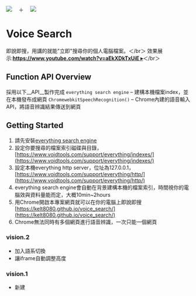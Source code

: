 

<img src="https://kelt8080.github.io/public//image/app/everything.png">　&nbsp;＋&nbsp;　<img src="https://kelt8080.github.io/public//image/app/chome.png">


# Voice Search

即說即搜，用講的就能"立即"搜尋你的個人電腦檔案。＜/br＞
效果展示:[**https://www.youtube.com/watch?v=aEkXDkTxUiE ▸**](https://www.youtube.com/watch?v=aEkXDkTxUiE)＜/br＞


## Function API Overview

採用以下__API__製作完成
`everything search engine` &ndash; 建構本機檔案index，並在本機發布成網頁
`ChromewebkitSpeechRecognition()` &ndash; Chrome內建的語音輸入API，將語音辨識結果傳送到網頁 


## Getting Started

1. 請先安裝[everything search engine](https://www.voidtools.com/)
1. 設定你要搜尋的檔案索引磁碟與目錄，[https://www.voidtools.com/support/everything/indexes/](https://www.voidtools.com/support/everything/indexes/)
1. 設定本機everything http server，位址為127.0.0.1，[https://www.voidtools.com/support/everything/http/](https://www.voidtools.com/support/everything/http/)
1. everything search engine會自動在背景建構本機的檔案索引，時間視你的電腦效與資料量能而定，大概10min~2hours
1. 用Chrome開啟本專案網頁就可以在你的電腦上即說即搜[https://kelt8080.github.io/voice_search/](https://kelt8080.github.io/voice_search/)
1. Chrome無法同時有多個網頁進行語音辨識，一次只能一個網頁

### vision.2

* 加入語系切換
* 讓iframe自動調整高度

### vision.1

* 新建
